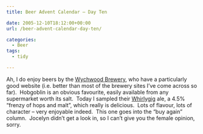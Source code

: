 ```yaml
---
title: Beer Advent Calendar – Day Ten

date: 2005-12-10T18:12:00+00:00
url: /beer-advent-calendar-day-ten/

categories:
  - Beer
tags:
  - tidy

---
```

Ah, I do enjoy beers by the [Wychwood Brewery][1], who have a particularly good website (i.e. better than most of the brewery sites I&#8217;ve come across so far).  Hobgoblin is an obvious favourite, easily available from any supermarket worth its salt.  Today I sampled their [Whirlygig][2] ale, a 4.5% &#8220;frenzy of hops and malt&#8221;, which really is delicious.  Lots of flavour, lots of character &#8211; very enjoyable indeed.  This one goes into the &#8220;buy again&#8221; column.  Jocelyn didn&#8217;t get a look in, so I can&#8217;t give you the female opinion, sorry.

 [1]: http://www.wychwood.co.uk/
 [2]: http://www.wychwood.co.uk/wychwood_whirlygig.htm